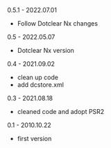 0.5.1 - 2022.07.01
- Follow Dotclear Nx changes

0.5 - 2022.05.07
- Dotclear Nx version

0.4 - 2021.09.02
- clean up code
- add dcstore.xml

0.3 - 2021.08.18
- cleaned code and adopt PSR2

0.1 - 2010.10.22
- first version